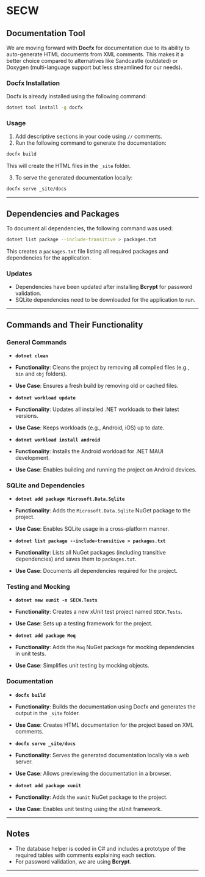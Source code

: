 # SECW

## Documentation Tool
We are moving forward with **Docfx** for documentation due to its ability to auto-generate HTML documents from XML comments. This makes it a better choice compared to alternatives like Sandcastle (outdated) or Doxygen (multi-language support but less streamlined for our needs).

### Docfx Installation
Docfx is already installed using the following command:
```bash
dotnet tool install -g docfx
```

### Usage
1. Add descriptive sections in your code using `//` comments.
2. Run the following command to generate the documentation:
```bash
docfx build
```
This will create the HTML files in the `_site` folder.

3. To serve the generated documentation locally:
```bash
docfx serve _site/docs
```

---

## Dependencies and Packages
To document all dependencies, the following command was used:
```bash
dotnet list package --include-transitive > packages.txt
```
This creates a `packages.txt` file listing all required packages and dependencies for the application.

### Updates
- Dependencies have been updated after installing **Bcrypt** for password validation.
- SQLite dependencies need to be downloaded for the application to run.

---

## Commands and Their Functionality

### General Commands
- **`dotnet clean`**
- **Functionality**: Cleans the project by removing all compiled files (e.g., `bin` and `obj` folders).
- **Use Case**: Ensures a fresh build by removing old or cached files.

- **`dotnet workload update`**
- **Functionality**: Updates all installed .NET workloads to their latest versions.
- **Use Case**: Keeps workloads (e.g., Android, iOS) up to date.

- **`dotnet workload install android`**
- **Functionality**: Installs the Android workload for .NET MAUI development.
- **Use Case**: Enables building and running the project on Android devices.

### SQLite and Dependencies
- **`dotnet add package Microsoft.Data.Sqlite`**
- **Functionality**: Adds the `Microsoft.Data.Sqlite` NuGet package to the project.
- **Use Case**: Enables SQLite usage in a cross-platform manner.

- **`dotnet list package --include-transitive > packages.txt`**
- **Functionality**: Lists all NuGet packages (including transitive dependencies) and saves them to `packages.txt`.
- **Use Case**: Documents all dependencies required for the project.

### Testing and Mocking
- **`dotnet new xunit -n SECW.Tests`**
- **Functionality**: Creates a new xUnit test project named `SECW.Tests`.
- **Use Case**: Sets up a testing framework for the project.

- **`dotnet add package Moq`**
- **Functionality**: Adds the `Moq` NuGet package for mocking dependencies in unit tests.
- **Use Case**: Simplifies unit testing by mocking objects.

### Documentation
- **`docfx build`**
- **Functionality**: Builds the documentation using Docfx and generates the output in the `_site` folder.
- **Use Case**: Creates HTML documentation for the project based on XML comments.

- **`docfx serve _site/docs`**
- **Functionality**: Serves the generated documentation locally via a web server.
- **Use Case**: Allows previewing the documentation in a browser.

- **`dotnet add package xunit`**
- **Functionality**: Adds the `xunit` NuGet package to the project.
- **Use Case**: Enables unit testing using the xUnit framework.

---

## Notes
- The database helper is coded in C# and includes a prototype of the required tables with comments explaining each section.
- For password validation, we are using **Bcrypt**.

---